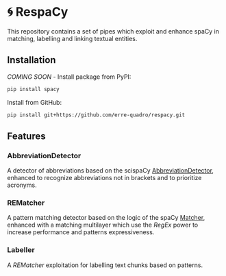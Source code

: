 # 🌀 RespaCy

This repository contains a set of pipes which exploit and enhance spaCy in matching, labelling and linking textual entities.

## Installation

*COMING SOON* - Install package from PyPI:
```bash
pip install spacy
```

Install from GitHub:
```bash
pip install git+https://github.com/erre-quadro/respacy.git
```

## Features

### AbbreviationDetector
A detector of abbreviations based on the scispaCy [AbbreviationDetector](https://github.com/allenai/scispacy#abbreviationdetector), enhanced to recognize abbreviations not in brackets and to prioritize acronyms.

### REMatcher
A pattern matching detector based on the logic of the spaCy [Matcher](https://spacy.io/usage/rule-based-matching), enhanced with a matching multilayer which use the *RegEx* power to increase performance and patterns expressiveness.


### Labeller
A *REMatcher* exploitation for labelling text chunks based on patterns.
